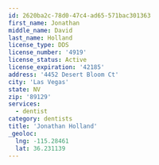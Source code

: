 ```yaml
---
id: 2620ba2c-78d0-47c4-ad65-571bac301363
first_name: Jonathan
middle_name: David
last_name: Holland
license_type: DDS
license_number: '4919'
license_status: Active
license_expiration: '42185'
address: '4452 Desert Bloom Ct'
city: 'Las Vegas'
state: NV
zip: '89129'
services:
  - dentist
category: dentists
title: 'Jonathan Holland'
_geoloc:
  lng: -115.28461
  lat: 36.231139
---
```

